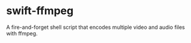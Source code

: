 # swift-ffmpeg
A fire-and-forget shell script that encodes multiple video and audio files with ffmpeg.
